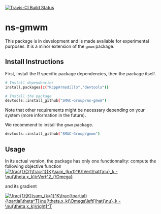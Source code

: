 [![Travis-CI Build Status](https://travis-ci.org/SMAC-Group/ns-gmwm.svg?branch=master)](https://travis-ci.org/SMAC-Group/ns-gmwm)

# ns-gmwm

This package is in development and is made available for experimental purposes.
It is a minor extension of the `gmwm` package.

## Install Instructions

First, install the R specific package dependencies, then the package itself.
``` bash
# Install dependencies
install.packages(c("RcppArmadillo","devtools"))

# Install the package
devtools::install_github("SMAC-Group/ns-gmwm")
```
Note that other requirements might be necessary depending on your system (more information in the future).

We recommend to install the `gmwm` package.
``` bash
devtools::install_github("SMAC-Group/gmwm")
```

## Usage
In its actual version, the package has only one functionnality: compute the following objective function   
<a href="https://www.codecogs.com/eqnedit.php?latex=\frac{1}{2}\frac{1}{K}\sum_{k=1}^K\lVert\hat{\nu}_k&space;-&space;\nu(\theta,x_k)\rVert^2_{\Omega}" target="_blank"><img src="https://latex.codecogs.com/png.latex?\frac{1}{2}\frac{1}{K}\sum_{k=1}^K\lVert\hat{\nu}_k&space;-&space;\nu(\theta,x_k)\rVert^2_{\Omega}" title="\frac{1}{2}\frac{1}{K}\sum_{k=1}^K\lVert\hat{\nu}_k - \nu(\theta,x_k)\rVert^2_{\Omega}" /></a>   

and its gradient     

<a href="https://www.codecogs.com/eqnedit.php?latex=\frac{1}{K}\sum_{k=1}^K\frac{\partial}{\partial\theta^T}\nu(\theta,x_k)\Omega\left[\hat{\nu}_k&space;-&space;\nu(\theta,x_k)\right]^T" target="_blank"><img src="https://latex.codecogs.com/png.latex?\frac{1}{K}\sum_{k=1}^K\frac{\partial}{\partial\theta^T}\nu(\theta,x_k)\Omega\left[\hat{\nu}_k&space;-&space;\nu(\theta,x_k)\right]^T" title="\frac{1}{K}\sum_{k=1}^K\frac{\partial}{\partial\theta^T}\nu(\theta,x_k)\Omega\left[\hat{\nu}_k - \nu(\theta,x_k)\right]^T" /></a>
